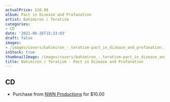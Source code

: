 ```yaml
---
actualPrice: $10.00
album: Pact in Dizease and Profanation
artist: Bahimiron / Teratism
categories:
- CD
date: '2021-06-26T15:23:03'
draft: false
images:
- /images/covers/bahimiron_-_teratism-pact_in_dizease_and_profanation.jpg
inStock: true
thumbnailImage: /images/covers/bahimiron_-_teratism-pact_in_dizease_and_profanation-thumb.jpg
title: Bahimiron / Teratism - Pact in Dizease and Profanation
---
```


## CD
* Purchase from [NWN Productions](http://shop.nwnprod.com/index.php?route=product/product&path=93&product_id=6037&sort=pd.name&order=ASC) for $10.00
